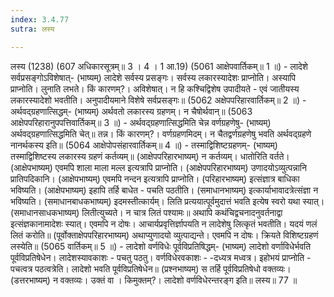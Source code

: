 ```yaml
---
index: 3.4.77
sutra: लस्य

---
```

 लस्य (1238) (607 अधिकारसूत्रम्॥ 3 । 4 । 1 आ.19) (5061 आक्षेपवार्तिकम्॥ 1 ॥) - लादेशे सर्वप्रसङ्गोऽविशेषात्- (भाष्यम्) लादेशे सर्वस्य प्रसङ्गः। सर्वस्य लकारस्यादेशः प्राप्नोति। अस्यापि प्राप्नोति। लुनाति लभते। किं कारणम्?। अविशेषात्। न हि कश्चिद्विशेष उपादीयते - एवं जातीयस्य लकारस्यादेशो भवतीति। अनुपादीयमाने विशेषे सर्वप्रसङ्गः॥ (5062 अक्षेपपरिहारवार्तिकम्॥ 2 ॥) - अर्थवद्ग्रहणात्सिद्धम्- (भाष्यम्) अर्थवतो लकारस्य ग्रहणम्। न चैषोर्थवान्॥ (5063 आक्षेपपरिहारानुपपत्तिवार्तिकम्॥ 3 ॥) - अर्थवद्ग्रहणात्सिद्धमिति चेन्न वर्णग्रहणेषु- (भाष्यम्) अर्थवद्ग्रहणात्सिद्धमिति चेत्॥ तन्न। किं कारणम्?। वर्णग्रहणमिदम्। न चैतद्वर्णग्रहणेषु भवति अर्थवद्ग्रहणे नानर्थकस्य इति॥ (5064 आक्षेपोपसंहारवार्तिकम्॥ 4 ॥) - तस्माद्विशिष्टग्रहणम्- (भाष्यम्) तस्माद्विशिष्टस्य लकारस्य ग्रहणं कर्तव्यम्॥ (आक्षेपपरिहारभाष्यम्) न कर्तव्यम्। धातोरिति वर्तते। (आक्षेपभाष्यम्) एवमपि शाला माला मल्ल इत्यत्रापि प्राप्नोति। (आक्षेपपरिहारभाष्यम्) उणादयोऽव्युत्पन्नानि प्रातिपदिकानि। (आक्षेपभाष्यम्) एवमपि नन्दन इत्यत्रापि प्राप्नोति। (परिहारभाष्यम्) इत्संज्ञात्र बाधिका भविष्यति। (आक्षेपभाष्यम्) इहापि तर्हि बाधेत - पचति पठतीति। (समाधानभाष्यम्) इत्कार्याभावादत्रेत्संज्ञा न भविष्यति। (समाधानबाधकभाष्यम्) इदमस्तीत्कार्यम्। लिति प्रत्ययात्पूर्वमुदात्तं भवति इत्येष स्वरो यथा स्यात्। (समाधानसाधकभाष्यम्) लितीत्युच्यते। न चात्र लितं पश्यामः॥ अथापि कथंचिद्वचनादनुवर्तनाद्वा इत्संज्ञकानामादेशः स्यात्। एवमपि न दोषः। आचार्यप्रवृत्तिर्ज्ञापयति न लादेशेषु लित्कृतं भवतीति। यदयं णलं लितं करोति॥ (पूर्वोक्ताक्षेपपरिहारभाष्यम्) अथाप्युणादयो व्युत्पाद्यन्ते। एवमपि न दोषः। क्रियते विशिष्टग्रहणं लस्येति॥ (5065 वार्तिकम्॥ 5 ॥) - लादेशो वर्णविधेः पूर्वविप्रतिषिद्धम्- (भाष्यम्) लादेशो वर्णाविधेर्भवति पूर्वविप्रतिषेधेन। लादेशस्यावकाशः - पचतु पठतु। वर्णविधेरवकाशः - -दध्यत्र मध्वत्र। इहोभयं प्राप्नोति - पचत्वत्र पठत्वत्रेति। लादेशो भवति पूर्वविप्रतिषेधेन॥ (प्रश्नभाष्यम्) स तर्हि पूर्वविप्रतिषेधो वक्तव्यः। (डत्तरभाष्यम्) न वक्तव्यः। उक्तं वा । किमुक्तम्?। लादेशो वर्णविधेरन्तरङ्ग इति॥ लस्य॥ 77 ॥ 